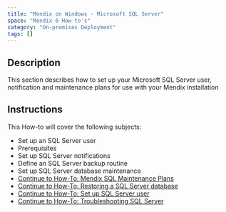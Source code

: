 ```yaml
---
title: "Mendix on Windows - Microsoft SQL Server"
space: "Mendix 6 How-to's"
category: "On-premises Deployment"
tags: []
---
```

## Description

This section describes how to set up your Microsoft SQL Server user, notification and maintenance plans for use with your Mendix installation

## Instructions

This How-to will cover the following subjects:

*   Set up an SQL Server user
*   Prerequisites
*   Set up SQL Server notifications
*   Define an SQL Server backup routine
*   Set up SQL Server database maintenance
*   [Continue to How-To: Mendix SQL Maintenance Plans](mendix-sql-maintenance-plans)
*   [Continue to How-To: Restoring a SQL Server database](restoring-a-sql-server-database)
*   [Continue to How-To: Set up SQL Server user](setting-up-a-sql-server-user)
*   [Continue to How-To: Troubleshooting SQL Server](troubleshooting-sql-server)
